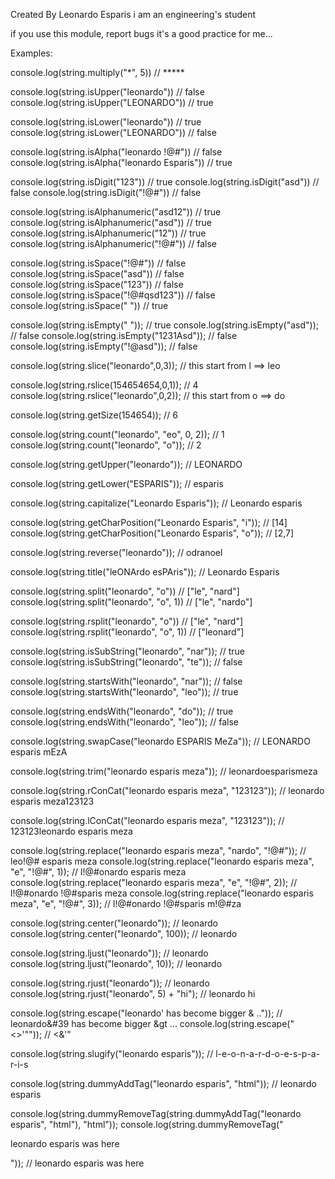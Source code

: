 Created By Leonardo Esparis
i am an engineering's student

if you use this module, report bugs
it's a good practice for me...

Examples:

console.log(string.multiply("*", 5)) // *****

console.log(string.isUpper("leonardo")) // false
console.log(string.isUpper("LEONARDO")) // true

console.log(string.isLower("leonardo")) // true
console.log(string.isLower("LEONARDO")) // false

console.log(string.isAlpha("leonardo !@#")) // false
console.log(string.isAlpha("leonardo Esparis")) // true

console.log(string.isDigit("123")) // true
console.log(string.isDigit("asd")) // false
console.log(string.isDigit("!@#")) // false

console.log(string.isAlphanumeric("asd12")) // true
console.log(string.isAlphanumeric("asd")) // true
console.log(string.isAlphanumeric("12")) // true
console.log(string.isAlphanumeric("!@#")) // false
 
console.log(string.isSpace("!@#")) // false
console.log(string.isSpace("asd")) // false 
console.log(string.isSpace("123")) // false
console.log(string.isSpace("!@#qsd123")) // false 
console.log(string.isSpace(" ")) // true

console.log(string.isEmpty("  ")); // true
console.log(string.isEmpty("asd")); // false 
console.log(string.isEmpty("1231Asd")); // false 
console.log(string.isEmpty("!@asd")); // false

console.log(string.slice("leonardo",0,3)); // this start from l ==> leo 

console.log(string.rslice(154654654,0,1)); // 4
console.log(string.rslice("leonardo",0,2)); // this start from o ==> do

console.log(string.getSize(154654)); // 6

console.log(string.count("leonardo", "eo", 0, 2)); // 1
console.log(string.count("leonardo", "o")); // 2

console.log(string.getUpper("leonardo")); // LEONARDO

console.log(string.getLower("ESPARIS")); // esparis

console.log(string.capitalize("Leonardo Esparis")); // Leonardo esparis 

console.log(string.getCharPosition("Leonardo Esparis", "i")); // [14]
console.log(string.getCharPosition("Leonardo Esparis", "o")); // [2,7]

console.log(string.reverse("leonardo")); // odranoel

console.log(string.title("leONArdo esPAris")); // Leonardo Esparis

console.log(string.split("leonardo", "o")) // ["le", "nard"]
console.log(string.split("leonardo", "o", 1)) // ["le", "nardo"]

console.log(string.rsplit("leonardo", "o")) // ["le", "nard"]
console.log(string.rsplit("leonardo", "o", 1)) // ["leonard"]

console.log(string.isSubString("leonardo", "nar")); // true 
console.log(string.isSubString("leonardo", "te")); // false 

console.log(string.startsWith("leonardo", "nar")); // false 
console.log(string.startsWith("leonardo", "leo")); // true 

console.log(string.endsWith("leonardo", "do")); // true 
console.log(string.endsWith("leonardo", "leo")); // false 

console.log(string.swapCase("leonardo ESPARIS MeZa")); // LEONARDO esparis mEzA 

console.log(string.trim("leonardo esparis meza")); // leonardoesparismeza

console.log(string.rConCat("leonardo esparis meza", "123123")); // leonardo esparis meza123123

console.log(string.lConCat("leonardo esparis meza", "123123")); // 123123leonardo esparis meza 
 
console.log(string.replace("leonardo esparis meza", "nardo", "!@#")); // leo!@# esparis meza 
console.log(string.replace("leonardo esparis meza", "e", "!@#", 1)); // l!@#onardo esparis meza 
console.log(string.replace("leonardo esparis meza", "e", "!@#", 2)); // l!@#onardo !@#sparis meza 
console.log(string.replace("leonardo esparis meza", "e", "!@#", 3)); // l!@#onardo !@#sparis m!@#za

console.log(string.center("leonardo")); // leonardo 
console.log(string.center("leonardo", 100)); //                         leonardo 

console.log(string.ljust("leonardo")); // leonardo 
console.log(string.ljust("leonardo", 10)); //                    leonardo 

console.log(string.rjust("leonardo")); // leonardo 
console.log(string.rjust("leonardo", 5) + "hi"); // leonardo   hi

console.log(string.escape("leonardo\' has become bigger & ..")); // leonardo&#39 has become bigger &gt ...
console.log(string.escape("<>\'\"")); //  &lt;&amp;&#39;&quot;

console.log(string.slugify("leonardo esparis")); // l-e-o-n-a-r-d-o-e-s-p-a-r-i-s

console.log(string.dummyAddTag("leonardo esparis", "html")); // <html>leonardo esparis</html>

console.log(string.dummyRemoveTag(string.dummyAddTag("leonardo esparis", "html"), "html"));
console.log(string.dummyRemoveTag("<p>leonardo esparis was here</p>")); // leonardo esparis was here








